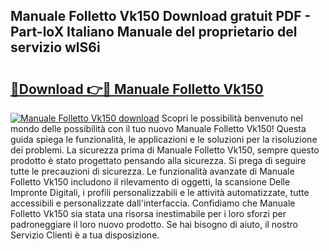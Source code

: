 ## Manuale Folletto Vk150 Download gratuit PDF - Part-loX Italiano Manuale del proprietario del servizio wlS6i

# <h2><a href="http://df97cc.blite.top/?on=Manuale+Folletto+Vk150">🔗Download 👉🔴 Manuale Folletto Vk150</a></h2>

[![Manuale Folletto Vk150 download](https://i.imgur.com/lujVjoI.png)](http://df97cc.blite.top/?on=Manuale+Folletto+Vk150)
Scopri le possibilità benvenuto nel mondo delle possibilità con il tuo nuovo Manuale Folletto Vk150! Questa guida spiega le funzionalità, le applicazioni e le soluzioni per la risoluzione dei problemi. La sicurezza prima di Manuale Folletto Vk150, sempre questo prodotto è stato progettato pensando alla sicurezza. Si prega di seguire tutte le precauzioni di sicurezza. Le funzionalità avanzate di Manuale Folletto Vk150 includono il rilevamento di oggetti, la scansione Delle Impronte Digitali, i profili personalizzabili e le attività automatizzate, tutte accessibili e personalizzate dall'interfaccia. Confidiamo che Manuale Folletto Vk150 sia stata una risorsa inestimabile per i loro sforzi per padroneggiare il loro nuovo prodotto. Se hai bisogno di aiuto, il nostro Servizio Clienti è a tua disposizione.
